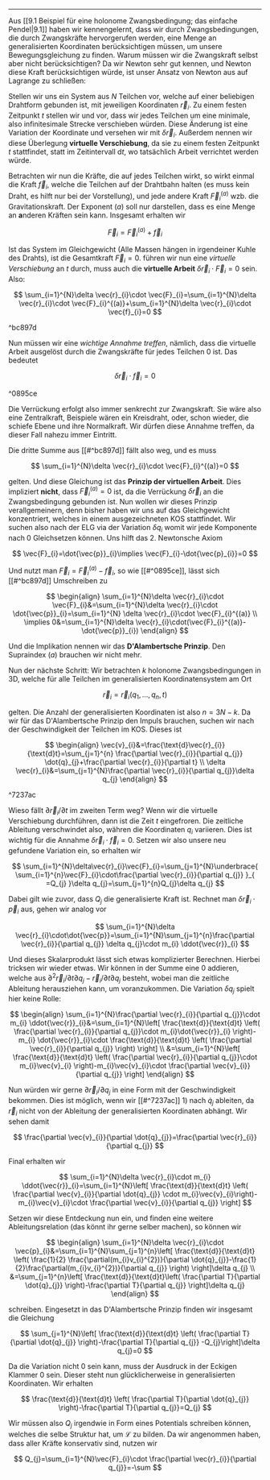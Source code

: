 ***

Aus [[9.1 Beispiel für eine holonome Zwangsbedingung; das einfache Pendel|9.1]] haben wir kennengelernt, dass wir durch Zwangsbedingungen, die durch Zwangskräfte hervorgerufen werden, eine Menge an generalisierten Koordinaten berücksichtigen müssen, um unsere Bewegungsgleichung zu finden. Warum müssen wir die Zwangskraft selbst aber nicht berücksichtigen? Da wir Newton sehr gut kennen, und Newton diese Kraft berücksichtigen würde, ist unser Ansatz von Newton aus auf Lagrange zu schließen:

Stellen wir uns ein System aus $N$ Teilchen vor, welche auf einer beliebigen Drahtform gebunden ist, mit jeweiligen Koordinaten $\vec{r}_{i}$. Zu einem festen Zeitpunkt $t$ stellen wir und vor, dass wir jedes Teilchen um eine minimale, also infinitesimale Strecke verschieben würden. Diese Änderung ist eine Variation der Koordinate und versehen wir mit $\delta \vec{r}_{i}$. Außerdem nennen wir diese Überlegung **virtuelle Verschiebung**, da sie zu einem festen Zeitpunkt $t$ stattfindet, statt im Zeitintervall $\text{d}t$, wo tatsächlich Arbeit verrichtet werden würde.

Betrachten wir nun die Kräfte, die auf jedes Teilchen wirkt, so wirkt einmal die Kraft $\vec{f}_{i}$, welche die Teilchen auf der Drahtbahn halten (es muss kein Draht, es hilft nur bei der Vorstellung), und jede andere Kraft $\vec{F}_{i}^{(a)}$ wzb. die Gravitationskraft. Der Exponent $(a)$ soll nur darstellen, dass es eine Menge an **a**nderen Kräften sein kann. Insgesamt erhalten wir

$$
\vec{F}_{i}=\vec{F}_{i}^{(a)}+\vec{f}_{i}
$$

Ist das System im Gleichgewicht (Alle Massen hängen in irgendeiner Kuhle des Drahts), ist die Gesamtkraft $\vec{F}_{i}=0$. führen wir nun eine *virtuelle Verschiebung* an $t$ durch, muss auch die **virtuelle Arbeit** $\delta \vec{r}_{i}\cdot \vec{F}_{i}=0$ sein. Also:

$$
\sum_{i=1}^{N}\delta \vec{r}_{i}\cdot \vec{F}_{i}=\sum_{i=1}^{N}\delta \vec{r}_{i}\cdot \vec{F}_{i}^{(a)}+\sum_{i=1}^{N}\delta \vec{r}_{i}\cdot \vec{f}_{i}=0
$$

^bc897d

Nun müssen wir eine *wichtige Annahme treffen*, nämlich, dass die virtuelle Arbeit ausgelöst durch die Zwangskräfte für jedes Teilchen $0$ ist. Das bedeutet

$$
\delta \vec{r}_{i}\cdot \vec{f}_{i}=0
$$

^0895ce

Die Verrückung erfolgt also immer senkrecht zur Zwangskraft. Sie wäre also eine Zentralkraft, Beispiele wären ein Kreisdraht, oder, schon wieder, die schiefe Ebene und ihre Normalkraft. Wir dürfen diese Annahme treffen, da dieser Fall nahezu immer Eintritt. 

Die dritte Summe aus [[#^bc897d]] fällt also weg, und es muss

$$
\sum_{i=1}^{N}\delta \vec{r}_{i}\cdot \vec{F}_{i}^{(a)}=0
$$

gelten. Und diese Gleichung ist das **Prinzip der virtuellen Arbeit**. Dies impliziert **nicht**, dass $\vec{F}_{i}^{(a)}=0$ ist, da die Verrückung $\delta \vec{r}_{i}$ an die Zwangsbedingung gebunden ist. Nun wollen wir dieses Prinzip verallgemeinern, denn bisher haben wir uns auf das Gleichgewicht konzentriert, welches in einem ausgezeichneten KOS stattfindet. Wir suchen also nach der ELG via der Variation $\delta q_{i}$ womit wir jede Komponente nach $0$ Gleichsetzen können. Uns hilft das 2. Newtonsche Axiom

$$
\vec{F}_{i}=\dot{\vec{p}}_{i}\implies \vec{F}_{i}-\dot{\vec{p}_{i}}=0
$$

Und nutzt man $\vec{F}_{i}=\vec{F}_{i}^{(a)}-\vec{f}_{i}$, so wie [[#^0895ce]], lässt sich [[#^bc897d]] Umschreiben zu

$$
\begin{align}
\sum_{i=1}^{N}\delta \vec{r}_{i}\cdot \vec{F}_{i}&=\sum_{i=1}^{N}\delta \vec{r}_{i}\cdot  \dot{\vec{p}}_{i}=\sum_{i=1}^{N} \delta \vec{r}_{i}\cdot \vec{F}_{i}^{(a)}  \\
\implies 0&=\sum_{i=1}^{N}\delta \vec{r}_{i}\cdot(\vec{F}_{i}^{(a)}-\dot{\vec{p}}_{i})
\end{align}
$$

Und die Implikation nennen wir das **D'Alambertsche Prinzip**. Den Supraindex $(a)$ brauchen wir nicht mehr.

Nun der nächste Schritt: Wir betrachten $k$ holonome Zwangsbedingungen in 3D, welche für alle Teilchen im generalisierten Koordinatensystem am Ort

$$
\vec{r}_{i}=\vec{r}_{i}(q_{1},\dots,q_{n},t)
$$

gelten. Die Anzahl der generalisierten Koordinaten ist also $n=3N-k$. Da wir für das D'Alambertsche Prinzip den Impuls brauchen, suchen wir nach der Geschwindigkeit der Teilchen im KOS. Dieses ist

$$
\begin{align}
\vec{v}_{i}&=\frac{\text{d}\vec{r}_{i}}{\text{d}t}=\sum_{j=1}^{n} \frac{\partial \vec{r}_{i}}{\partial q_{j}} \dot{q}_{j}+\frac{\partial \vec{r}_{i}}{\partial t}  \\
\delta \vec{r}_{i}&=\sum_{j=1}^{N}\frac{\partial \vec{r}_{i}}{\partial q_{j}}\delta q_{j} 
\end{align}
$$

^7237ac

Wieso fällt $\partial \vec{r}_{i} /\partial t$ im zweiten Term weg? Wenn wir die virtuelle Verschiebung durchführen, dann ist die Zeit $t$ eingefroren. Die zeitliche Ableitung verschwindet also, währen die Koordinaten $q_{i}$ variieren. Dies ist wichtig für die Annahme $\delta \vec{r}_{i}\cdot \vec{f}_{i}=0$. Setzen wir also unsere neu gefundene Variation ein, so erhalten wir

$$
\sum_{i=1}^{N}\delta\vec{r}_{i}\vec{F}_{i}=\sum_{j=1}^{N}\underbrace{ \sum_{i=1}^{n}\vec{F}_{i}\cdot\frac{\partial \vec{r}_{i}}{\partial q_{j}} }_{ =Q_{j} }\delta q_{j}=\sum_{j=1}^{n}Q_{j}\delta q_{j} 
$$

Dabei gilt wie zuvor, dass $Q_{j}$ die generalisierte Kraft ist. Rechnet man $\delta \vec{r}_{i}\cdot \vec{p}_{i}$ aus, gehen wir analog vor

$$
\sum_{i=1}^{N}\delta \vec{r}_{i}\cdot\dot{\vec{p}}=\sum_{i=1}^{N}\sum_{j=1}^{n}\frac{\partial \vec{r}_{i}}{\partial q_{j}} \delta q_{j}\cdot m_{i} \ddot{\vec{r}}_{i}
$$

Und dieses Skalarprodukt lässt sich etwas komplizierter Berechnen. Hierbei tricksen wir wieder etwas. Wir können in der Summe eine $0$ addieren, welche aus $\partial^{2} \vec{r}_{i}/\partial t\partial q_{j}-\vec{r}_{i}/\partial t\partial q_{j}$ besteht, wobei man die zeitliche Ableitung herausziehen kann, um voranzukommen. Die Variation $\delta q_{j}$ spielt hier keine Rolle:

$$
\begin{align}
\sum_{i=1}^{N}\frac{\partial \vec{r}_{i}}{\partial q_{j}}\cdot m_{i} \ddot{\vec{r}}_{i}&=\sum_{i=1}^{N}\left[ \frac{\text{d}}{\text{d}t} \left( \frac{\partial \vec{r}_{i}}{\partial q_{j}}\cdot m_{i}\dot{\vec{r}}_{i}  \right)-m_{i} \dot{\vec{r}}_{i}\cdot \frac{\text{d}}{\text{d}t} \left( \frac{\partial \vec{r}_{i}}{\partial q_{j}}  \right) \right]  \\
&=\sum_{i=1}^{N}\left[ \frac{\text{d}}{\text{d}t} \left( \frac{\partial \vec{r}_{i}}{\partial q_{j}}\cdot m_{i}\vec{v}_{i}  \right)-m_{i}\vec{v}_{i}\cdot \frac{\partial \vec{v}_{i}}{\partial q_{j}} \right]
\end{align}
$$

Nun würden wir gerne $\partial \vec{r}_{i} /\partial q_{j}$ in eine Form mit der Geschwindigkeit bekommen. Dies ist möglich, wenn wir [[#^7237ac]] 1) nach $\dot{q}_{j}$ ableiten, da $\vec{r}_{i}$ nicht von der Ableitung der generalisierten Koordinaten abhängt. Wir sehen damit

$$
\frac{\partial \vec{v}_{i}}{\partial \dot{q}_{j}}=\frac{\partial \vec{r}_{i}}{\partial q_{j}} 
$$

Final erhalten wir

$$
\sum_{i=1}^{N}\delta \vec{r}_{i}\cdot m_{i} \ddot{\vec{r}}_{i}=\sum_{i=1}^{N}\left[ \frac{\text{d}}{\text{d}t} \left( \frac{\partial \vec{v}_{i}}{\partial \dot{q}_{j}}  \cdot m_{i}\vec{v}_{i}\right)-m_{i}\vec{v}_{i}\cdot \frac{\partial \vec{v}_{i}}{\partial q_{j}}  \right]
$$

Setzen wir diese Entdeckung nun ein, und finden eine weitere Ableitungsrelation (das könnt ihr gerne selber machen), so können wir

$$
\begin{align}
\sum_{i=1}^{N}\delta \vec{r}_{i}\cdot \vec{p}_{i}&=\sum_{i=1}^{N}\sum_{j=1}^{n}\left[ \frac{\text{d}}{\text{d}t} \left( \frac{1}{2} \frac{\partial(m_{i}v_{i}^{2})}{\partial \dot{q}_{j}}-\frac{1}{2}\frac{\partial(m_{i}v_{i}^{2})}{\partial q_{j}}   \right) \right]\delta q_{j} \\
&=\sum_{j=1}^{n}\left[ \frac{\text{d}}{\text{d}t}\left( \frac{\partial T}{\partial \dot{q}_{j}}  \right)-\frac{\partial T}{\partial q_{j}}   \right]\delta q_{j}
\end{align}
$$

schreiben. Eingesetzt in das D'Alambertsche Prinzip finden wir insgesamt die Gleichung

$$
\sum_{j=1}^{N}\left[ \frac{\text{d}}{\text{d}t} \left( \frac{\partial T}{\partial \dot{q}_{j}}  \right)-\frac{\partial T}{\partial q_{j}}  -Q_{j}\right]\delta q_{j}=0
$$

Da die Variation nicht $0$ sein kann, muss der Ausdruck in der Eckigen Klammer $0$ sein. Dieser steht nun glücklicherweise in generalisierten Koordinaten. Wir erhalten

$$
\frac{\text{d}}{\text{d}t} \left( \frac{\partial T}{\partial \dot{q}_{j}}  \right)-\frac{\partial T}{\partial q_{j}}=Q_{j} 
$$

Wir müssen also $Q_{j}$ irgendwie in Form eines Potentials schreiben können, welches die selbe Struktur hat, um $\mathcal{L}$ zu bilden. Da wir angenommen haben, dass aller Kräfte konservativ sind, nutzen wir

$$
Q_{j}=\sum_{i=1}^{N}\vec{F}_{i}\cdot \frac{\partial \vec{r}_{i}}{\partial q_{j}}=-\sum 
$$